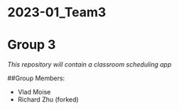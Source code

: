 # 2023-01_Team3
# Group 3

*This repository will contain a classroom scheduling app*

##Group Members:
* Vlad Moise
* Richard Zhu (forked)